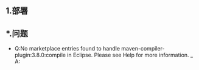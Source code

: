 ## 1.部署




## *.问题
- Q:No marketplace entries found to handle maven-compiler-plugin:3.8.0:compile in Eclipse.  Please see Help for more information.
_ A:
